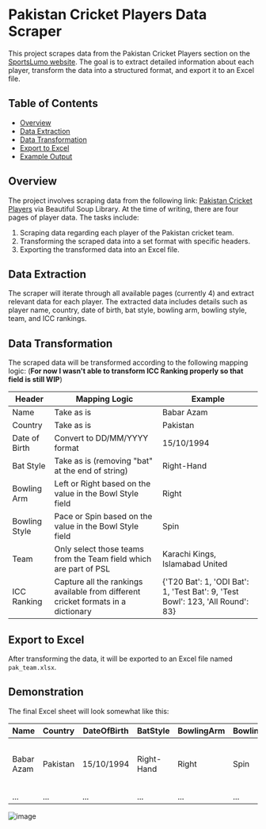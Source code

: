 # Pakistan Cricket Players Data Scraper

This project scrapes data from the Pakistan Cricket Players section on the [SportsLumo website](https://sportslumo.com/cricket/players/country/pakistan/). The goal is to extract detailed information about each player, transform the data into a structured format, and export it to an Excel file.

## Table of Contents
- [Overview](#overview)
- [Data Extraction](#data-extraction)
- [Data Transformation](#data-transformation)
- [Export to Excel](#export-to-excel)
- [Example Output](#example-output)

## Overview
The project involves scraping data from the following link: [Pakistan Cricket Players](https://sportslumo.com/cricket/players/country/pakistan/) via Beautiful Soup Library. At the time of writing, there are four pages of player data. The tasks include:

1. Scraping data regarding each player of the Pakistan cricket team.
2. Transforming the scraped data into a set format with specific headers.
3. Exporting the transformed data into an Excel file.

## Data Extraction
The scraper will iterate through all available pages (currently 4) and extract relevant data for each player. The extracted data includes details such as player name, country, date of birth, bat style, bowling arm, bowling style, team, and ICC rankings.

## Data Transformation
The scraped data will be transformed according to the following mapping logic: (**For now I wasn't able to transform ICC Ranking properly so that field is still WIP**)

| Header        | Mapping Logic                                                | Example                                  |
|---------------|--------------------------------------------------------------|------------------------------------------|
| Name          | Take as is                                                   | Babar Azam                               |
| Country       | Take as is                                                   | Pakistan                                 |
| Date of Birth | Convert to DD/MM/YYYY format                                 | 15/10/1994                               |
| Bat Style     | Take as is (removing "bat" at the end of string)             | Right-Hand                               |
| Bowling Arm   | Left or Right based on the value in the Bowl Style field     | Right                                    |
| Bowling Style | Pace or Spin based on the value in the Bowl Style field      | Spin                                     |
| Team          | Only select those teams from the Team field which are part of PSL | Karachi Kings, Islamabad United         |
| ICC Ranking   | Capture all the rankings available from different cricket formats in a dictionary | {'T20 Bat': 1, 'ODI Bat': 1, 'Test Bat': 9, 'Test Bowl': 123, 'All Round': 83} |

## Export to Excel
After transforming the data, it will be exported to an Excel file named `pak_team.xlsx`.

## Demonstration
The final Excel sheet will look somewhat like this:

| Name       | Country  | DateOfBirth | BatStyle    | BowlingArm | BowlingStyle | PSLTeams                        | ICCRankings                                               |
|------------|----------|-------------|-------------|------------|--------------|---------------------------------|----------------------------------------------------------|
| Babar Azam | Pakistan | 15/10/1994  | Right-Hand  | Right      | Spin         | Karachi Kings, Islamabad United | {'T20 Bat': 1, 'ODI Bat': 1, 'Test Bat': 9, 'All Round': 83} |
| ...        | ...      | ...         | ...         | ...        | ...          | ...                             | ...                                                      |

![image](https://github.com/Eesha723/CricketPlayerStatsScraper/assets/81686688/fa2ab5cc-9f79-4620-b270-f3411892b075)

